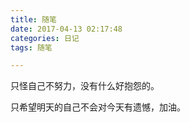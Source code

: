 ```yaml
---
title: 随笔
date: 2017-04-13 02:17:48
categories: 日记
tags: 随笔

---
```

只怪自己不努力，没有什么好抱怨的。

只希望明天的自己不会对今天有遗憾，加油。